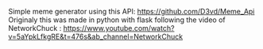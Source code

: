 Simple meme generator using this API: https://github.com/D3vd/Meme_Api
Originaly this was made in python with flask following the video of NetworkChuck : https://www.youtube.com/watch?v=5aYpkLfkgRE&t=476s&ab_channel=NetworkChuck
